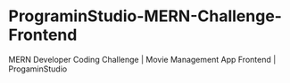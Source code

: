 # PrograminStudio-MERN-Challenge-Frontend
MERN Developer Coding Challenge | Movie Management App Frontend | ProgaminStudio
